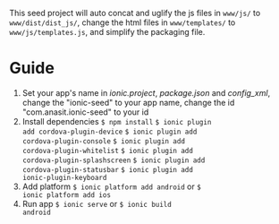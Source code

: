 This seed project will auto concat and uglify the js files in <code>www/js/</code> to <code>www/dist/dist_js/</code>, change the html files in <code>www/templates/</code> to <code>www/js/templates.js</code>, and simplify the packaging file.
# Guide
1. Set your app's name
 in _ionic.project_, _package.json_ and _config_xml_, change the "ionic-seed" to your app name, change the id "com.anasit.ionic-seed" to your id
2. Install dependencies
<code>$ npm install</code>
<code>$ ionic plugin add cordova-plugin-device</code>
<code>$ ionic plugin add cordova-plugin-console</code>
<code>$ ionic plugin add cordova-plugin-whitelist</code>
<code>$ ionic plugin add cordova-plugin-splashscreen</code>
<code>$ ionic plugin add cordova-plugin-statusbar</code>
<code>$ ionic plugin add ionic-plugin-keyboard</code>
3. Add platform
<code>$ ionic platform add android</code> or <code>$ ionic platform add ios</code>
4. Run app
<code>$ ionic serve</code> or <code>$ ionic build android</code>

